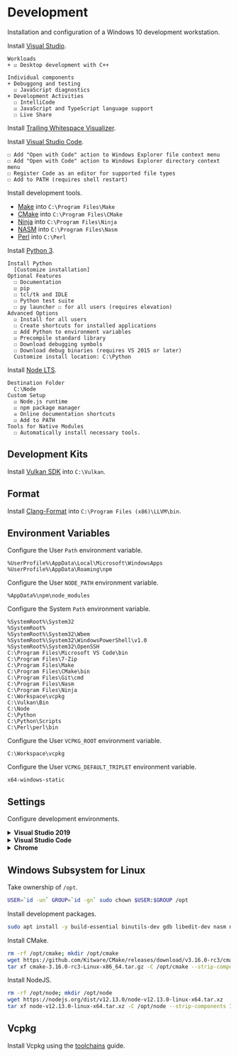 # Development
Installation and configuration of a Windows 10 development workstation.

Install [Visual Studio](https://visualstudio.microsoft.com/downloads/).

```
Workloads
+ ☑ Desktop development with C++

Individual components
+ Debuggong and testing
  ☑ JavaScript diagnostics
+ Development Activities
  ☐ IntelliCode
  ☑ JavaScript and TypeScript language support
  ☐ Live Share
```

Install [Trailing Whitespace Visualizer](https://marketplace.visualstudio.com/items?itemName=MadsKristensen.TrailingWhitespaceVisualizer).

Install [Visual Studio Code](https://code.visualstudio.com/download).

```
☐ Add "Open with Code" action to Windows Explorer file context menu
☐ Add "Open with Code" action to Windows Explorer directory context menu
☐ Register Code as an editor for supported file types
☐ Add to PATH (requires shell restart)
```

Install development tools.

* [Make](https://github.com/qis/make) into `C:\Program Files\Make`
* [CMake](https://cmake.org/download/) into `C:\Program Files\CMake`
* [Ninja](https://github.com/ninja-build/ninja/releases/download/v1.9.0/ninja-win.zip) into `C:\Program Files\Ninja`
* [NASM](https://www.nasm.us/pub/nasm/releasebuilds/2.14/win64/nasm-2.14-win64.zip) into `C:\Program Files\Nasm`
* [Perl](http://strawberryperl.com/download/5.30.0.1/strawberry-perl-5.30.0.1-64bit-portable.zip) into `C:\Perl`

Install [Python 3](https://www.python.org/ftp/python/3.8.0/python-3.8.0-amd64.exe).

```
Install Python
  [Customize installation]
Optional Features
  ☐ Documentation
  ☑ pip
  ☐ tcl/tk and IDLE
  ☐ Python test suite
  ☐ py launcher ☐ for all users (requires elevation)
Advanced Options
  ☑ Install for all users
  ☐ Create shortcuts for installed applications
  ☑ Add Python to environment variables
  ☑ Precompile standard library
  ☐ Download debugging symbols
  ☐ Download debug binaries (requires VS 2015 or later)
  Customize install location: C:\Python
```

Install [Node LTS](https://nodejs.org/dist/v12.13.0/node-v12.13.0-x64.msi).

```
Destination Folder
  C:\Node
Custom Setup
  ☑ Node.js runtime
  ☑ npm package manager
  ☒ Online documentation shortcuts
  ☑ Add to PATH
Tools for Native Modules
  ☐ Automatically install necessary tools.
```

## Development Kits
Install [Vulkan SDK](https://vulkan.lunarg.com/sdk/home#windows) into `C:\Vulkan`.

## Format
Install [Clang-Format](https://llvm.org/builds/) into `C:\Program Files (x86)\LLVM\bin`.

## Environment Variables
Configure the User `Path` environment variable.

```
%UserProfile%\AppData\Local\Microsoft\WindowsApps
%UserProfile%\AppData\Roaming\npm
```

Configure the User `NODE_PATH` environment variable.

```
%AppData%\npm\node_modules
```

Configure the System `Path` environment variable.

```
%SystemRoot%\System32
%SystemRoot%
%SystemRoot%\System32\Wbem
%SystemRoot%\System32\WindowsPowerShell\v1.0
%SystemRoot%\System32\OpenSSH
C:\Program Files\Microsoft VS Code\bin
C:\Program Files\7-Zip
C:\Program Files\Make
C:\Program Files\CMake\bin
C:\Program Files\Git\cmd
C:\Program Files\Nasm
C:\Program Files\Ninja
C:\Workspace\vcpkg
C:\Vulkan\Bin
C:\Node
C:\Python
C:\Python\Scripts
C:\Perl\perl\bin
```

Configure the User `VCPKG_ROOT` environment variable.

```
C:\Workspace\vcpkg
```

Configure the User `VCPKG_DEFAULT_TRIPLET` environment variable.

```
x64-windows-static
```

## Settings
Configure development environments.

<details>
<summary><b>Visual Studio 2019</b></summary>

```
Environment
+ General
  Color theme: Dark
+ Documents
  ☑ Save documents as Unicode when data cannot be saved in codepage
+ Fonts and Colors
  Text Editor: DejaVu LGC Sans Mono 9
  [All Text Tool Windows]: DejaVu LGC Sans Mono 9
+ Keyboard
  Build.BuildSolution: F7 (Global)
+ Startup
  On startup, open: Empty environment

Projects and Solutions
+ General
  ☐ Always show Error List if build finishes with errors
  ☐ Warn user when the project location is not trusted
+ Build and Run
  On Run, when build or deployment error occur: Do not launch

Source Control
+ Plug-in Selection
  Current source control plug-in: Git

Text Editor
+ General
  ☐ Drag and drop text editing
  ☑ Enable mouse click to perform Go to Definition
    Use modifier key: Ctrl+Alt
  ☐ Enable mouse click to perform Go to Definition
  ☐ Highlight current line
  ☐ Show structure guide lines
+ All Languages
  + General
    ☑ Line numbers
    ☐ Apply Cut or Copy to blank lines when there is no selection
  + Scroll Bars
    ◉ Use map mode for vertical scroll bar
      ☐ Show Preview Tooltip
      Source overview: Wide
  + Tabs
    Indenting: Smart
    Tab size: 2
    Indent size: 2
    ◉ Indent spaces
  + CodeLens
    ☐ Enable CodeLens
+ C/C++
  + Advanced
    + Browsing/Navigation
      Disable External Dependencies Folders: True
    + IntelliSense
      Enable Template IntelliSense: False
  + Formatting
    + General
      ◉ Run ClangFormat only for manually invoked formatting commands
      ☑ Use custom clang-format.exe file: C:\Program Files (x86)\LLVM\bin\clang-format.exe
    + Indentation
      ☐ Indent braces of lambdas used as parameters
      ☐ Indent namespace contents
    + New Lines
      Position of open braces for namespaces: Keep on the same line, but add a space before
      Position of open braces for types: Keep on the same line, but add a space before
      Position of open braces for functions: Keep on the same line, but add a space before
      Position of open braces for control blocks: Keep on the same line, but add a space before
      Position of open braces for lambdas: Keep on the same line, but add a space before
      ☑ Place braces on separate lines
      ☑ For empty types, move closing braces to the same line as opening braces
      ☑ For empty function bodies, move closing braces to the same line as opening braces
      ☑ Place 'catch' and similar keywords on a new line
      ☐ Place 'else' on a new line
      ☐ Place 'while' in a do-while loop on a new line
    + Wrapping
      ◉ Always apply New Lines settings for blocks
  + View
    + Outlining
      Enable Outlining: False
+ CSS
  + Advanced
    Color picker format: #000
    Automatic formatting: Off
+ JavaScript/TypeScript
  + Formatting
    + General
      Automatic Formatting
      ☐ Format completed line on Enter
      ☐ Format completed statement on ;
      ☐ Format opened block on {
      ☐ Format completed block on }
      Module Quote Preference
      ◉ Double (")
    + Spacing
      ☐ Insert space after function keyword for anonymous functions
+ JSON
  + Advanced
    Automatic formatting: Off

CMake
+ General
  ☑ Show CMake cache notifications
  When cache is out of date:
    ◉ Run configure step automatically only if CMakeSettings.json exists
  ☑ Enable verbose CMake output
  CMakeSettings.json Template Directory
    %UserProfile%\.vs
```

Disable telemetry.

```
Help > Send Feedback > Settings...
+ Would you like to participate in the Visual Studio Experience Improvement Program?
  ◉ No, I would not like to participate
```

Change [toolbars](res/vs-toolbars) to fit the desired workflow.

</details>

<details>
<summary><b>Visual Studio Code</b></summary>

Install extensions with the following commands with `CTRL+P`.

```
ext install ms-vscode-remote.remote-wsl
ext install ms-vscode.cpptools
ext install xaver.clang-format
> Developer: Reload Window
```

Configure editor with `> Preferences: Open Settings (JSON)`.

```json
{
  "editor.cursorSmoothCaretAnimation": true,
  "editor.detectIndentation": false,
  "editor.dragAndDrop": false,
  "editor.folding": false,
  "editor.fontFamily": "'DejaVu LGC Sans Mono', Consolas, monospace",
  "editor.fontLigatures": true,
  "editor.fontSize": 13,
  "editor.largeFileOptimizations": false,
  "editor.multiCursorModifier": "ctrlCmd",
  "editor.renderLineHighlight": "none",
  "editor.rulers": [ 120 ],
  "editor.smoothScrolling": true,
  "editor.tabSize": 2,
  "editor.wordWrap": "on",
  "editor.wordWrapColumn": 120,
  "explorer.confirmDelete": false,
  "explorer.confirmDragAndDrop": false,
  "extensions.ignoreRecommendations": false,
  "files.eol": "\n",
  "files.insertFinalNewline": true,
  "files.trimTrailingWhitespace": true,
  "git.autoRepositoryDetection": false,
  "git.confirmSync": false,
  "git.enableSmartCommit": true,
  "git.postCommitCommand": "push",
  "telemetry.enableCrashReporter": false,
  "telemetry.enableTelemetry": false,
  "workbench.startupEditor": "none",
  "window.newWindowDimensions": "maximized",
  "window.openFoldersInNewWindow": "on",
  "window.openFilesInNewWindow": "off",
  "window.restoreWindows": "none",
  "window.closeWhenEmpty": true,
  "window.zoomLevel": 0,
  "debug.internalConsoleOptions": "openOnSessionStart",
  "debug.openExplorerOnEnd": true,
  "debug.openDebug": "openOnDebugBreak",
  "clang-format.executable": "C:\\Program Files (x86)\\LLVM\\bin\\clang-format.exe",
  "[cpp]": {
    "editor.defaultFormatter": "xaver.clang-format"
  },
  "[java]": {
    "editor.defaultFormatter": "xaver.clang-format"
  },
  "[javascript]": {
    "editor.defaultFormatter": "xaver.clang-format"
  }
}
```

Register VS Code in Explorer context menus.

```cmd
set code=C:\Program Files\Microsoft VS Code\Code.exe
set codefile=\"%code%\" \"%1\"
reg add "HKCR\*\shell\code" /ve /d "Edit with Code" /f
reg add "HKCR\*\shell\code" /v Icon /d "%code%,0" /f
reg add "HKCR\*\shell\code\command" /ve /d "%codefile%" /f
set codepath=\"%code%\" .
reg add "HKCU\Software\Classes\Directory\Background\shell\code" /ve /d "Open in Code" /f
reg add "HKCU\Software\Classes\Directory\Background\shell\code" /v Icon /d "%code%,0" /f
reg add "HKCU\Software\Classes\Directory\Background\shell\code\command" /ve /d "%codepath%" /f
```

</details>

<details>
<summary><b>Chrome</b></summary>

1. Open `Local State` in the `%LocalAppData%\Google\Chrome\User Data` directory with VS Code.
2. Format document.
3. Make sure there is a `browser > enabled_labs_experiments` entry with Omnibox UI Hide options.

```json
{
  "browser": {
    "enabled_labs_experiments": [
      "omnibox-ui-hide-steady-state-url-scheme@2",
      "omnibox-ui-hide-steady-state-url-trivial-subdomains@2",
      "omnibox-ui-hide-steady-state-url-path-query-and-ref@2"
    ]
  },
  ...
}
```

</details>

<!--
## Android Development
Extract [Android Studio](https://developer.android.com/studio) (No .exe installer) as `C:\Android\studio`.<br/>
Extract [Flutter](https://flutter.io/docs/get-started/install/windows) as `C:\Android\flutter`.

Configure the System `ANDROID_HOME` environment variable.

```
C:\Android
```

Configure the System `JAVA_HOME` environment variable.

```
C:\Android\studio\jre
```

Configure the System `Path` environment variable.

```
C:\Android\build-tools\28.0.3
C:\Android\flutter\bin
C:\Android\platform-tools
C:\Android\tools
C:\Android\tools\bin
C:\Android\studio\jre\bin
```

Start and configure Android Studio (`C:\Android\studio\bin\studio64.exe`).

```
Install Type
  ◉ Custom
SDK Components Setup
  ☐ Performance (Intel® HAXM)
  ☐ Android Virtual Device
  Android SDK Location: C:\Android
  ⚠ Target folder is neither empty nor does it point to an existing SDK installation.
```

Install missing tools, plugins and SDKs.

```
⚙ Configure > Settings...
+ Appearance & Behavior
  + System Settings
    ☐ Reopen last project on startup
    + Android SDK
      SDK Tools
        ☐ Android Emulator
        ☑ Google USB Driver
        ☑ NDK
+ Editor
  + General
    + Appearance
      ☐ Show parameter name hints
      ☐ Show chain call type hints
    + Code Completion
      ☐ Show parameter name hints on completion
  + Font
    Font: DejaVu LGC Sans Mono
  + Code Style
    + Java, C/C++, CMake, HTML, JSON, Kotlin, XML, Other File Types
      Tabs and Indents
        Tab size: 2
        Indent: 2
        Continuation indent: 2
    + C/C++
      Tabs and Indents
        Indent in lambdas: 2
        Indent members of plain structures: 2
        Indent members of classes: 2
        Indent visibility keywords in class/structure: 0
        Indent members of namespace: 0
        Preprocessor directive indent: 0
        ☑ Follow code indent
      Spaces
        Other
          ☐ Prevent > > concatenation in template
        In Template Declaration
          ☑ Before '<'
        In Template Instantiation
          ☑ Before '<'
      New File Extensions
        C++
          Source Extension: cpp
          Header Extension: hpp
          File Naming Convention: snake_case
  + File Encodings
    Global Encoding: UTF-8
    Project Encoding: UTF-8
    Default encoding for properties files: UTF-8
    Create UTF-8 files: with NO BOM
  + Layout Editor
    ☑ Prefer XML editor
+ Plugins
  [Browse repositories...]
    Install: Flutter, Kotlin
+ Version Control
  + Git
    SSH executable: Native
```

Search in settings for `redo` and assign `CTRL+Y` as a shortcut.

Accept android licenses.

```cmd
flutter doctor -\-android-licenses
```
-->

<!--
## Windows Sandbox
Install Windows Sandbox.

```
Start > "Turn Windows features on or off"
☑ Windows Sandbox
```
-->

## Windows Subsystem for Linux
Take ownership of `/opt`.

```sh
USER=`id -un` GROUP=`id -gn` sudo chown $USER:$GROUP /opt
```

Install development packages.

```sh
sudo apt install -y build-essential binutils-dev gdb libedit-dev nasm ninja-build python python-pip subversion swig
```

Install CMake.

```sh
rm -rf /opt/cmake; mkdir /opt/cmake
wget https://github.com/Kitware/CMake/releases/download/v3.16.0-rc3/cmake-3.16.0-rc3-Linux-x86_64.tar.gz
tar xf cmake-3.16.0-rc3-Linux-x86_64.tar.gz -C /opt/cmake --strip-components 1
```

Install NodeJS.

```sh
rm -rf /opt/node; mkdir /opt/node
wget https://nodejs.org/dist/v12.13.0/node-v12.13.0-linux-x64.tar.xz
tar xf node-v12.13.0-linux-x64.tar.xz -C /opt/node --strip-components 1
```

## Vcpkg
Install Vcpkg using the [toolchains](https://github.com/qis/toolchains) guide.
